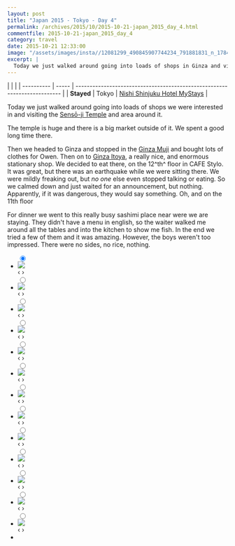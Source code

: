 ```yaml
---
layout: post
title: "Japan 2015 - Tokyo - Day 4"
permalink: /archives/2015/10/2015-10-21-japan_2015_day_4.html
commentfile: 2015-10-21-japan_2015_day_4
category: travel
date: 2015-10-21 12:33:00
image: "/assets/images/insta//12081299_490845907744234_791881831_n_17844889195047535.jpg"
excerpt: |
  Today we just walked around going into loads of shops in Ginza and visiting the Sensō-ji Temple.
---
```


|            |       |
| ---------- | ----- | ------------------------------------------------------------------------- |
| **Stayed** | Tokyo | [Nishi Shinjuku Hotel MyStays](https://maps.app.goo.gl/YYykEKzPrdqsyyHj9) |

Today we just walked around going into loads of shops we were interested in and visiting the [Sensō-ji Temple](https://maps.app.goo.gl/VwW5EP1CJ2EodTA66) and area around it.

The temple is huge and there is a big market outside of it. We spent a good long time there.

Then we headed to Ginza and stopped in the [Ginza Muji](https://maps.app.goo.gl/XcBzdYPmtGhdiu8m8) and bought lots of clothes for Owen. Then on to [Ginza Itoya](https://maps.app.goo.gl/1U3m5HPknhUtvH5R7), a really nice, and enormous stationary shop. We decided to eat there, on the 12^th^ floor in CAFE Stylo. It was great, but there was an earthquake while we were sitting there. We were mildly freaking out, but _no one_ else even stopped talking or eating. So we calmed down and just waited for an announcement, but nothing. Apparently, if it was dangerous, they would say something. Oh, and on the 11th floor

For dinner we went to this really busy sashimi place near were we are staying. They didn't have a menu in english, so the waiter walked me around all the tables and into the kitchen to show me fish. In the end we tried a few of them and it was amazing. However, the boys weren't too impressed. There were no sides, no rice, nothing.

<ul class="slides">
    <input type="radio" name="radio-btn" id="img-1" checked="checked" />
    <li class="slide-container">
        <div class="slide">
          <a href="/assets/images/insta/DSC00753.JPG"><img src="/assets/images/insta/DSC00753.JPG" /></a>
        </div>
        <div class="nav">
             <label for="img-13" class="prev">&#x2039;</label>
             <label for="img-2" class="next">&#x203a;</label>
         </div>
    </li>    <input type="radio" name="radio-btn" id="img-2"  />
    <li class="slide-container">
        <div class="slide">
          <a href="/assets/images/insta/IMG_2687.JPG"><img src="/assets/images/insta/IMG_2687.JPG" /></a>
        </div>
        <div class="nav">
             <label for="img-1" class="prev">&#x2039;</label>
             <label for="img-3" class="next">&#x203a;</label>
         </div>
    </li>    <input type="radio" name="radio-btn" id="img-3"  />
    <li class="slide-container">
        <div class="slide">
          <a href="/assets/images/insta/DSC00764.JPG"><img src="/assets/images/insta/DSC00764.JPG" /></a>
        </div>
        <div class="nav">
             <label for="img-2" class="prev">&#x2039;</label>
             <label for="img-4" class="next">&#x203a;</label>
         </div>
    </li>    <input type="radio" name="radio-btn" id="img-4"  />
    <li class="slide-container">
        <div class="slide">
          <a href="/assets/images/insta/IMG_2679.JPG"><img src="/assets/images/insta/IMG_2679.JPG" /></a>
        </div>
        <div class="nav">
             <label for="img-3" class="prev">&#x2039;</label>
             <label for="img-5" class="next">&#x203a;</label>
         </div>
    </li>    <input type="radio" name="radio-btn" id="img-5"  />
    <li class="slide-container">
        <div class="slide">
          <a href="/assets/images/insta/roo-getting-a-fortune-at-senso-ji.jpg"><img src="/assets/images/insta/roo-getting-a-fortune-at-senso-ji.jpg" /></a>
        </div>
        <div class="nav">
             <label for="img-4" class="prev">&#x2039;</label>
             <label for="img-6" class="next">&#x203a;</label>
         </div>
    </li>    <input type="radio" name="radio-btn" id="img-6"  />
    <li class="slide-container">
        <div class="slide">
          <a href="/assets/images/insta/DSC00788.JPG"><img src="/assets/images/insta/DSC00788.JPG" /></a>
        </div>
        <div class="nav">
             <label for="img-5" class="prev">&#x2039;</label>
             <label for="img-7" class="next">&#x203a;</label>
         </div>
    </li>    <input type="radio" name="radio-btn" id="img-7"  />
    <li class="slide-container">
        <div class="slide">
          <a href="/assets/images/insta/DSC00793.JPG"><img src="/assets/images/insta/DSC00793.JPG" /></a>
        </div>
        <div class="nav">
             <label for="img-6" class="prev">&#x2039;</label>
             <label for="img-8" class="next">&#x203a;</label>
         </div>
    </li>    <input type="radio" name="radio-btn" id="img-8"  />
    <li class="slide-container">
        <div class="slide">
          <a href="/assets/images/insta/DSC00777.JPG"><img src="/assets/images/insta/DSC00777.JPG" /></a>
        </div>
        <div class="nav">
             <label for="img-7" class="prev">&#x2039;</label>
             <label for="img-9" class="next">&#x203a;</label>
         </div>
    </li>    <input type="radio" name="radio-btn" id="img-9"  />
    <li class="slide-container">
        <div class="slide">
          <a href="/assets/images/insta/DSC00772.JPG"><img src="/assets/images/insta/DSC00772.JPG" /></a>
        </div>
        <div class="nav">
             <label for="img-8" class="prev">&#x2039;</label>
             <label for="img-10" class="next">&#x203a;</label>
         </div>
    </li>    <input type="radio" name="radio-btn" id="img-10"  />
    <li class="slide-container">
        <div class="slide">
          <a href="/assets/images/insta/DSC00797.JPG"><img src="/assets/images/insta/DSC00797.JPG" /></a>
        </div>
        <div class="nav">
             <label for="img-9" class="prev">&#x2039;</label>
             <label for="img-11" class="next">&#x203a;</label>
         </div>
    </li>    <input type="radio" name="radio-btn" id="img-11"  />
    <li class="slide-container">
        <div class="slide">
          <a href="/assets/images/insta/senso-ji_kimono.jpg"><img src="/assets/images/insta/senso-ji_kimono.jpg" /></a>
        </div>
        <div class="nav">
             <label for="img-10" class="prev">&#x2039;</label>
             <label for="img-12" class="next">&#x203a;</label>
         </div>
    </li>    <input type="radio" name="radio-btn" id="img-12"  />
    <li class="slide-container">
        <div class="slide">
          <a href="/assets/images/insta/senso_ji_buddha.jpg"><img src="/assets/images/insta/senso_ji_buddha.jpg" /></a>
        </div>
        <div class="nav">
             <label for="img-11" class="prev">&#x2039;</label>
             <label for="img-13" class="next">&#x203a;</label>
         </div>
    </li>
    <input type="radio" name="radio-btn" id="img-13" />
    <li class="slide-container">
        <div class="slide">
          <a href="/assets/images/insta/DSC00783.JPG"><img src="/assets/images/insta/DSC00783.JPG" /></a>
        </div>
        <div class="nav">
             <label for="img-12" class="prev">&#x2039;</label>
             <label for="img-1" class="next">&#x203a;</label>
         </div>
    </li>
  <li class="nav-dots">
      <label for="img-1" class="nav-dot" id="img-dot-1"></label>      <label for="img-2" class="nav-dot" id="img-dot-2"></label>      <label for="img-3" class="nav-dot" id="img-dot-3"></label>      <label for="img-4" class="nav-dot" id="img-dot-4"></label>      <label for="img-5" class="nav-dot" id="img-dot-5"></label>      <label for="img-6" class="nav-dot" id="img-dot-6"></label>      <label for="img-7" class="nav-dot" id="img-dot-7"></label>      <label for="img-8" class="nav-dot" id="img-dot-8"></label>      <label for="img-9" class="nav-dot" id="img-dot-9"></label>      <label for="img-10" class="nav-dot" id="img-dot-10"></label>      <label for="img-11" class="nav-dot" id="img-dot-11"></label>      <label for="img-12" class="nav-dot" id="img-dot-12"></label>
      <label for="img-13" class="nav-dot" id="img-dot-13"></label>
  </li>
</ul>
